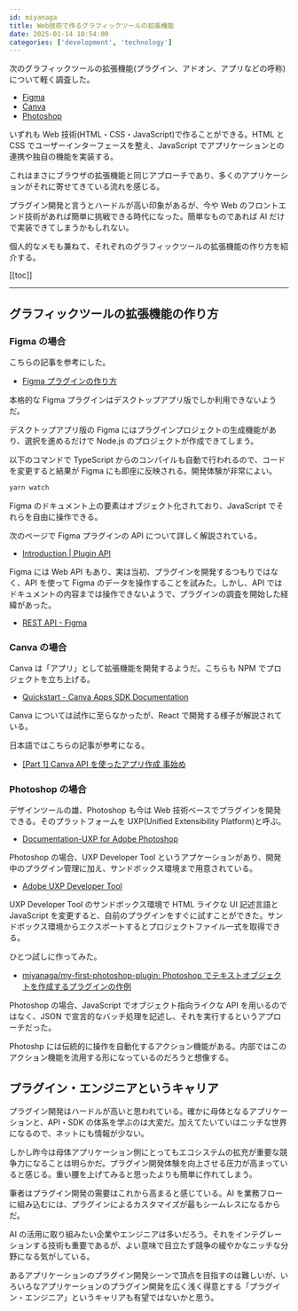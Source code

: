 ```yaml
---
id: miyanaga
title: Web技術で作るグラフィックツールの拡張機能
date: 2025-01-14 10:54:00
categories: ['development', 'technology']
---
```


次のグラフィックツールの拡張機能(プラグイン、アドオン、アプリなどの呼称)について軽く調査した。

- [Figma](https://www.figma.com/ja-jp/)
- [Canva](https://www.canva.com/)
- [Photoshop](https://www.adobe.com/jp/products/photoshop.html)

いずれも Web 技術(HTML・CSS・JavaScript)で作ることができる。HTML と CSS でユーザーインターフェースを整え、JavaScript でアプリケーションとの連携や独自の機能を実装する。

これはまさにブラウザの拡張機能と同じアプローチであり、多くのアプリケーションがそれに寄せてきている流れを感じる。

プラグイン開発と言うとハードルが高い印象があるが、今や Web のフロントエンド技術があれば簡単に挑戦できる時代になった。簡単なものであれば AI だけで実装できてしまうかもしれない。

個人的なメモも兼ねて、それぞれのグラフィックツールの拡張機能の作り方を紹介する。

[[toc]]

---

## グラフィックツールの拡張機能の作り方

### Figma の場合

こちらの記事を参考にした。

- [Figma プラグインの作り方](https://zenn.dev/ixkaito/articles/how-to-make-a-figma-plugin)

本格的な Figma プラグインはデスクトップアプリ版でしか利用できないようだ。

デスクトップアプリ版の Figma にはプラグインプロジェクトの生成機能があり、選択を進めるだけで Node.js のプロジェクトが作成できてしまう。

以下のコマンドで TypeScript からのコンパイルも自動で行われるので、コードを変更すると結果が Figma にも即座に反映される。開発体験が非常によい。

```bash
yarn watch
```

Figma のドキュメント上の要素はオブジェクト化されており、JavaScript でそれらを自由に操作できる。

次のページで Figma プラグインの API について詳しく解説されている。

- [Introduction | Plugin API](https://www.figma.com/plugin-docs/)

Figma には Web API もあり、実は当初、プラグインを開発するつもりではなく、API を使って Figma のデータを操作することを試みた。しかし、API ではドキュメントの内容までは操作できないようで、プラグインの調査を開始した経緯があった。

- [REST API - Figma](https://www.figma.com/developers/api)

### Canva の場合

Canva は「アプリ」として拡張機能を開発するようだ。こちらも NPM でプロジェクトを立ち上げる。

- [Quickstart - Canva Apps SDK Documentation](https://www.canva.dev/docs/apps/quickstart/)

Canva については試作に至らなかったが、React で開発する様子が解説されている。

日本語ではこちらの記事が参考になる。

- [\[Part 1\] Canva API を使ったアプリ作成 事始め](https://zenn.dev/aninomiya/articles/143e0ab8e50701)

### Photoshop の場合

デザインツールの雄、Photoshop も今は Web 技術ベースでプラグインを開発できる。そのプラットフォームを UXP(Unified Extensibility Platform)と呼ぶ。

- [Documentation\-UXP for Adobe Photoshop](https://developer.adobe.com/photoshop/uxp/2022/)

Photoshop の場合、UXP Developer Tool というアプケーションがあり、開発中のプラグイン管理に加え、サンドボックス環境まで用意されている。

- [Adobe UXP Developer Tool](https://developer.adobe.com/photoshop/uxp/2022/guides/devtool/)

UXP Developer Tool のサンドボックス環境で HTML ライクな UI 記述言語と JavaScript を変更すると、自前のプラグインをすぐに試すことができた。サンドボックス環境からエクスポートするとプロジェクトファイル一式を取得できる。

ひとつ試しに作ってみた。

- [miyanaga/my-first-photoshop-plugin: Photoshop でテキストオブジェクトを作成するプラグインの作例](https://github.com/miyanaga/my-first-photoshop-plugin)

Photoshop の場合、JavaScript でオブジェクト指向ライクな API を用いるのではなく、JSON で宣言的なバッチ処理を記述し、それを実行するというアプローチだった。

Photoshp には伝統的に操作を自動化するアクション機能がある。内部ではこのアクション機能を流用する形になっているのだろうと想像する。

## プラグイン・エンジニアというキャリア

プラグイン開発はハードルが高いと思われている。確かに母体となるアプリケーションと、API・SDK の体系を学ぶのは大変だ。加えてたいていはニッチな世界になるので、ネットにも情報が少ない。

しかし昨今は母体アプリケーション側にとってもエコシステムの拡充が重要な競争力になることは明らかだ。プラグイン開発体験を向上させる圧力が高まっていると感じる。重い腰を上げてみると思ったよりも簡単に作れてしまう。

筆者はプラグイン開発の需要はこれから高まると感じている。AI を業務フローに組み込むには、プラグインによるカスタマイズが最もシームレスになるからだ。

AI の活用に取り組みたい企業やエンジニアは多いだろう。それをインテグレーションする技術も重要であるが、よい意味で目立たず競争の緩やかなニッチな分野になる気がしている。

あるアプリケーションのプラグイン開発シーンで頂点を目指すのは難しいが、いろいろなアプリケーションのプラグイン開発を広く浅く得意とする「プラグイン・エンジニア」というキャリアも有望ではないかと思う。
